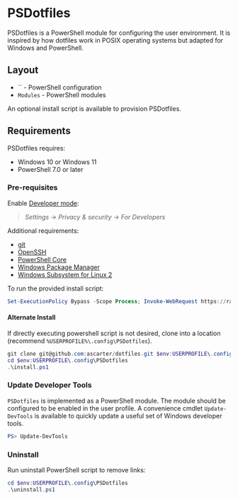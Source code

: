 # PSDotfiles

PSDotfiles is a PowerShell module for configuring the user environment. It is inspired by how dotfiles work in POSIX operating systems but adapted for Windows and PowerShell.

## Layout

* `` - PowerShell configuration
* `Modules` - PowerShell modules

An optional install script is available to provision PSDotfiles.

## Requirements

PSDotfiles requires:

* Windows 10 or Windows 11
* PowerShell 7.0 or later

### Pre-requisites

Enable [Developer mode](https://www.hanselman.com/blog/Windows10DeveloperMode.aspx):

> *Settings* -> *Privacy & security* -> *For Developers*

Additional requirements:

* [git](https://git-scm.com/download/win)
* [OpenSSH](https://docs.microsoft.com/en-us/windows-server/administration/openssh/openssh_overview)
* [PowerShell Core](https://docs.microsoft.com/en-us/powershell/scripting/install/installing-powershell-core-on-windows?view=powershell-7)
* [Windows Package Manager](https://github.com/microsoft/winget-cli)
* [Windows Subsystem for Linux 2](https://docs.microsoft.com/en-us/windows/wsl/wsl2-install)

To run the provided install script:

```powershell
Set-ExecutionPolicy Bypass -Scope Process; Invoke-WebRequest https://raw.githubusercontent.com/ascarter/PSDotfiles/main/install.ps1 -UseBasicParsing | Invoke-Expression
```

#### Alternate Install

If directly executing powershell script is not desired, clone into a location (recommend `%USERPROFILE%\.config\PSDotfiles`).

```powershell
git clone git@github.com:ascarter/dotfiles.git $env:USERPROFILE\.config\PSDotfiles
cd $env:USERPROFILE\.config\PSDotfiles
.\install.ps1
```

### Update Developer Tools

`PSDotfiles` is implemented as a PowerShell module. The module should be configured to be enabled in the user profile. A convenience cmdlet `Update-DevTools` is available to quickly update a useful set of Windows developer tools.

```powershell
PS> Update-DevTools
```

### Uninstall

Run uninstall PowerShell script to remove links:

```powershell
cd $env:USERPROFILE\.config\PSDotfiles
.\uninstall.ps1
```
